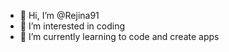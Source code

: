 - 👋 Hi, I’m @Rejina91
- 👀 I’m interested in coding
- 🌱 I’m currently learning to code and create apps

